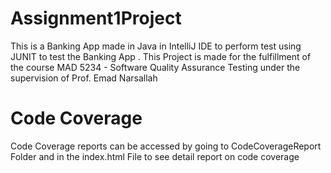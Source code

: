 # Assignment1Project
This is a Banking App made in Java in IntelliJ IDE to perform test using JUNIT to test the Banking App . This Project is made for the fulfillment of the course MAD 5234 - Software Quality Assurance Testing under the supervision of Prof. Emad Narsallah

# Code Coverage
Code Coverage reports can be accessed by going to CodeCoverageReport Folder and in the index.html File to see detail report on code coverage

